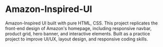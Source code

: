 # Amazon-Inspired-UI
Amazon-Inspired UI built with pure HTML, CSS. This project replicates the front-end design of Amazon's homepage, including responsive navbar, product grid, hero banner, and interactive elements. Built as a practice project to improve UI/UX, layout design, and responsive coding skills.
